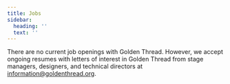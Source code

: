```yaml
---
title: Jobs
sidebar:
  heading: ''
  text: ''
---
```

There are no current job openings with Golden Thread. However, we accept ongoing resumes with letters of interest in Golden Thread from stage managers, designers, and technical directors at [information@goldenthread.org]((mailto:information@goldenthread.org)).
